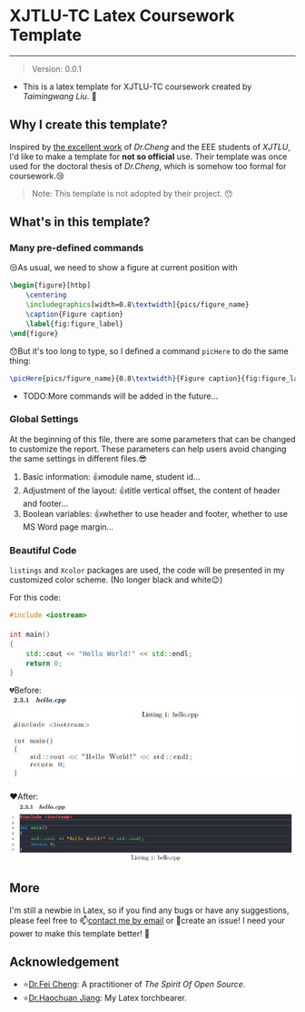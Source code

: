 # XJTLU-TC Latex Coursework Template
---
> Version: 0.0.1

- This is a latex template for XJTLU-TC coursework created by *Taimingwang Liu*. :tada:

## Why I create this template?
Inspired by [the excellent work](https://github.com/feimax/latex_template_for_xjtlu_eee_light) of *Dr.Cheng* and the EEE students of *XJTLU*, I'd like to make a template for **not so official** use.
Their template was once used for the doctoral thesis of *Dr.Cheng*, which is somehow too formal for coursework.:cry:
> Note: This template is not adopted by their project. :hushed:

## What's in this template?
### Many pre-defined commands
:unamused:As usual, we need to show a figure at current position with
```Latex
\begin{figure}[htbp]
    \centering
    \includegraphics[width=0.8\textwidth]{pics/figure_name}
    \caption{Figure caption}
    \label{fig:figure_label}
\end{figure}
```
:hushed:But it's too long to type, so I defined a command `picHere` to do the same thing:
```Latex
\picHere{pics/figure_name}{0.8\textwidth}{Figure caption}{fig:figure_label}
```

- TODO:More commands will be added in the future...

### Global Settings
At the beginning of this file, there are some parameters that can be changed to customize the report. These parameters can help users avoid changing the same settings in different files.:sunglasses:

1. Basic information: :+1:module name, student id...
2. Adjustment of the layout: :+1:title vertical offset, the content of header and footer...
3. Boolean variables: :+1:whether to use header and footer, whether to use MS Word page margin...

### Beautiful Code
`listings` and `Xcolor` packages are used, the code will be presented in my customized color scheme. (No longer black and white:wink:)

For this code:
```C++
#include <iostream>

int main()
{
    std::cout << "Hello World!" << std::endl;
    return 0;
}
```

:broken_heart:Before:
![Before](pics_readme/code1-0.jpg)

:heart:After:
![After](pics_readme/code1-1.jpg)

## More
I'm still a newbie in Latex, so if you find any bugs or have any suggestions, please feel free to :mailbox:[contact me by email](SiriusLLLUUU@outlook.com) or :speech_balloon:create an issue!
I need your power to make this template better! :muscle:

## Acknowledgement
- :star:[Dr.Fei Cheng](https://github.com/feimax): A practitioner of *The Spirit Of Open Source*.
- :star:[Dr.Haochuan Jiang](https://github.com/falconjhc): My Latex torchbearer.